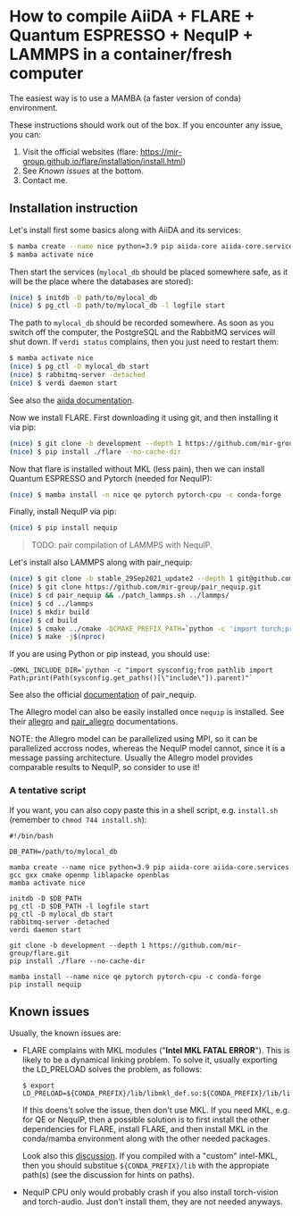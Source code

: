 # How to compile AiiDA + FLARE + Quantum ESPRESSO + NequIP + LAMMPS in a container/fresh computer

The easiest way is to use a MAMBA (a faster version of conda) environment.

These instructions should work out of the box. If you encounter any issue, you can:
1. Visit the official websites (flare: https://mir-group.github.io/flare/installation/install.html)
2. See _Known issues_ at the bottom.
3. Contact me.


## Installation instruction

Let's install first some basics along with AiiDA and its services:

```bash
$ mamba create --name nice python=3.9 pip aiida-core aiida-core.services gcc gxx cmake openmp liblapacke openblas
$ mamba activate nice
```

Then start the services (`mylocal_db` should be placed somewhere safe, as it will be the place where the databases are stored):

```bash
(nice) $ initdb -D path/to/mylocal_db
(nice) $ pg_ctl -D path/to/mylocal_db -l logfile start
```

The path to `mylocal_db` should be recorded somewhere. As soon as you switch off the computer, the PostgreSQL and the RabbitMQ services will shut down. If `verdi status` complains, then you just need to restart them:

```bash
$ mamba activate nice
(nice) $ pg_ctl -D mylocal_db start
(nice) $ rabbitmq-server -detached
(nice) $ verdi daemon start
```

See also the [aiida documentation](https://aiida.readthedocs.io/projects/aiida-core/en/latest/intro/install_conda.html#intro-get-started-conda-install).


Now we install FLARE. First downloading it using git, and then installing it via pip:

```bash
(nice) $ git clone -b development --depth 1 https://github.com/mir-group/flare.git
(nice) $ pip install ./flare --no-cache-dir
```

Now that flare is installed without MKL (less pain), then we can install Quantum ESPRESSO and Pytorch (needed for NequIP):

```bash
(nice) $ mamba install -n nice qe pytorch pytorch-cpu -c conda-forge
```

Finally, install NequIP via pip:

```bash
(nice) $ pip install nequip
```

> TODO: pair compilation of LAMMPS with NequIP.

Let's install also LAMMPS along with pair_nequip:

```bash
(nice) $ git clone -b stable_29Sep2021_update2 --depth 1 git@github.com:lammps/lammps
(nice) $ git clone https://github.com/mir-group/pair_nequip.git
(nice) $ cd pair_nequip && ./patch_lammps.sh ../lammps/
(nice) $ cd ../lammps
(nice) $ mkdir build
(nice) $ cd build
(nice) $ cmake ../cmake -DCMAKE_PREFIX_PATH=`python -c 'import torch;print(torch.utils.cmake_prefix_path)'` -DPKG_OPENMP=ON -DMKL_INCLUDE_DIR="$CONDA_PREFIX/include"
(nice) $ make -j$(nproc)
```

If you are using Python or pip instead, you should use:

```
-DMKL_INCLUDE_DIR=`python -c "import sysconfig;from pathlib import Path;print(Path(sysconfig.get_paths()[\"include\"]).parent)"`
```

See also the official [documentation](https://github.com/mir-group/pair_nequip) of pair_nequip.

The Allegro model can also be easily installed once `nequip` is installed. See their [allegro](https://github.com/mir-group/allegro) and [pair_allegro](https://github.com/mir-group/pair_allegro) documentations.

NOTE: the Allegro model can be parallelized using MPI, so it can be parallelized accross nodes, whereas the NequIP model cannot, since it is a message passing architecture. Usually the Allegro model provides comparable results to NequIP, so consider to use it!

### A tentative script

If you want, you can also copy paste this in a shell script, e.g. `install.sh` (remember to `chmod 744 install.sh`):

```console
#!/bin/bash

DB_PATH=/path/to/mylocal_db

mamba create --name nice python=3.9 pip aiida-core aiida-core.services gcc gxx cmake openmp liblapacke openblas
mamba activate nice

initdb -D $DB_PATH
pg_ctl -D $DB_PATH -l logfile start
pg_ctl -D mylocal_db start
rabbitmq-server -detached
verdi daemon start

git clone -b development --depth 1 https://github.com/mir-group/flare.git
pip install ./flare --no-cache-dir

mamba install --name nice qe pytorch pytorch-cpu -c conda-forge
pip install nequip
```


## Known issues

Usually, the known issues are:

- FLARE complains with MKL modules ("__Intel MKL FATAL ERROR__"). This is likely to be a dynamical linking problem. To solve it, usually exporting the LD_PRELOAD solves the problem, as follows:
    
    ```console
    $ export LD_PRELOAD=${CONDA_PREFIX}/lib/libmkl_def.so:${CONDA_PREFIX}/lib/libmkl_avx2.so:${CONDA_PREFIX}/lib/libmkl_core.so:${CONDA_PREFIX}/lib/libmkl_intel_lp64.so:${CONDA_PREFIX}/lib/libmkl_intel_thread.so:${CONDA_PREFIX}/lib/libiomp5.so
    ```

    If this doens't solve the issue, then don't use MKL. If you need MKL, e.g. for QE or NequIP, then a possible solution is to first install the other dependencies for FLARE, install FLARE, and then install MKL in the conda/mamba environment along with the other needed packages.

    Look also this [discussion](https://community.intel.com/t5/Intel-oneAPI-Math-Kernel-Library/mkl-fails-to-load/m-p/1155538). 
    If you compiled with a "custom" intel-MKL, then you should substitue `${CONDA_PREFIX}/lib` with the appropiate path(s) (see the discussion for hints on paths). 

- NequIP CPU only would probably crash if you also install torch-vision and torch-audio. Just don't install them, they are not needed anyways.